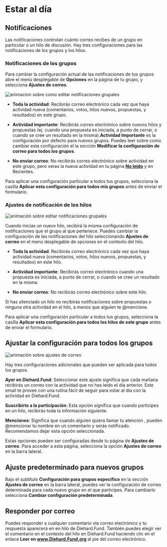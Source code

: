 # Estar al día

## Notificaciones

Las notificaciones controlan cuánto correo recibes de un grupo en particular o un hilo de discusión. Hay tres configuraciones para las notificaciones de los grupos y los hilos.

### Notificaciones de los grupos

Para cambiar la configuración actual de las notificaciones de tus grupos abre el menú desplegable de **Opciones** en la página de tu grupo, y selecciona **Ajustes de correo**.

<img class="screenshot" alt="animacion sobre como editar notificaciones grupales" src="edit-group-notifications.gif" />

* **Toda la actividad**: Recibirás correo electrónico cada vez que haya actividad nueva (comentarios, votos, hilos nuevos, propuestas, y resultados) en este grupo. 

* **Actividad importante**: Recibirás correo electrónico sobre nuevos hilos y propuestas (ej. cuando una propuesta es iniciada, a punto de cerrar, o cuando se cree un resultado en la misma).**Actividad Importante** es la configuración por defecto para nuevos grupos. Puedes leer sobre como cambiar esta configuración el la sección **Modificar la configuración de correo para todos los grupos**.

* **No enviar correo**: No recibirás correo electrónico sobre actividad en este grupo, pero veras la nueva actividad en tu página [**No leído**](reading_diehard_fund.html#unread-threads "va a la sección leer loomio de este manual") y en Recientes.

Para aplicar una configuración particular a todos tus grupos, selecciona la casilla **Aplicar esta configuración para todos mis grupos** antes de enviar el formulario.

### Ajustes de notificación de los hilos

<img class="screenshot" alt="animación sobre editar notificaciones grupales" src="edit-thread-notifications.gif" />

Cuando inicias un nuevo hilo, recibirá la misma configuración de notificaciones que el grupo al que pertenece. Puedes cambiar la configuración de las notificaciones del hilo seleccionando **Ajustes de correo** en el menú desplegable de opciones en el contexto del hilo.

* **Toda la actividad**: Recibirás correo electrónico cada vez que haya actividad nueva (comentarios, votos, hilos nuevos, propuestas, y resultados) en este hilo.

* **Actividad importante**: Recibirás correo electrónico cuando una propuesta es iniciada, a punto de cerrar, o cuando se cree un resultado en la misma.

* **No enviar correo**: No recibirás correo electrónico sobre este hilo. 

Si has silenciado un hilo no recibirás notificaciones sobre propuestas o ninguna otra actividad en el hilo, a menos que alguien te @mencione. 

Para aplicar una configuración particular a todos tus grupos, selecciona la casilla **Aplicar esta configuración para todos los hilos de este grupo** antes de enviar el formulario.

## Ajustar la configuración para todos los grupos

<img class="gif" alt="animación sobre ajustes de correo" src="ajustes-correo.gif" />

Hay tres configuraciones adicionales que pueden ser aplicada para todos los grupos.

**Ayer en Diehard.Fund**: Seleccionar este ajuste significa que cada mañana recibirás un correo con la actividad que no has leído el día anterior. Este email te provee con una rutina fácil de seguir para estar al día con la actividad en Diehard.Fund.

**Suscribirte a la participación**: Esta opción significa que cuando participes en un hilo, recibirás toda la información siguiente.

**Menciones**: Significa que cuando alguien quiera llamar tu atención , pueden @mencionar tu nombre en un comentario y serás notificado. Recomendamos dejar esta opción seleccionada.

Estas opciones pueden ser configuradas desde tu página de **Ajustes de correo**. Para acceder a esta página, selecciona la opción **Ajustes de correo** en la barra lateral.

## Ajuste predeterminado para nuevos grupos

Bajo el subtítulo **Configuración para grupos especifico** en la sección **Ajustes de correo** en la barra lateral, puedes ver la configuración de correo determinada para cada nuevo grupo en el que participes. Para cambiarlo selecciona **Cambiar configuración predeterminada**.

## Responder por correo

Puedes responder a cualquier comentario vía correo electrónico y tu respuesta aparecerá en en hilo de Diehard.Fund. También puedes elegir ver el comentario en el contexto del hilo en Diehard.Fund haciendo clic en el enlace **Leer en www.Diehard.Fund.org** al pie del correo electrónico.
